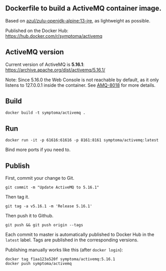## Dockerfile to build a ActiveMQ container image.

Based on [azul/zulu-openjdk-alpine:13-jre](https://hub.docker.com/r/azul/zulu-openjdk-alpine), as lightweight as possible. 

Published on the Docker Hub: https://hub.docker.com/r/symptoma/activemq

## ActiveMQ version

Current version of ActiveMQ is **5.16.1**: https://archive.apache.org/dist/activemq/5.16.1/

Note: Since 5.16.0 the Web Console is not reachable by default, as it only listens to 127.0.0.1 inside the container. See [AMQ-8018](https://issues.apache.org/jira/browse/AMQ-8018) for more details.

## Build
```
docker build -t symptoma/activemq . 
```

## Run
```
docker run -it -p 61616:61616 -p 8161:8161 symptoma/activemq:latest
```
Bind more ports if you need to.

## Publish

First, commit your change to Git. 

`git commit -m "Update ActiveMQ to 5.16.1"`

Then tag it. 

`git tag -a v5.16.1 -m 'Release 5.16.1'`

Then push it to Github.

`git push && git push origin --tags`

Each commit to master is automatically published to Docker Hub in the `latest` label. Tags are published in the corresponding versions.

Publishing manually works like this (after `docker login`):

```
docker tag f1aa123a520f symptoma/activemq:5.16.1
docker push symptoma/activemq
```